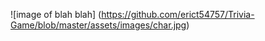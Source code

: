 ![image of blah blah] (https://github.com/erict54757/Trivia-Game/blob/master/assets/images/char.jpg)